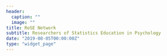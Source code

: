 ```yaml
---
header:
  caption: ""
  image: ""
title: RoSE Network
subtitle: Researchers of Statistics Education in Psychology
date: "2019-08-05T00:00:00Z"
type: "widget_page"
---
```

